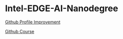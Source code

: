 # Intel-EDGE-AI-Nanodegree

[Github Profile Improvement](https://docs.google.com/document/d/e/2PACX-1vSkShiwfp8DP79yO1wiGI2cyDqlzMugMdivXzMfr_6CVESvbLAVYeiZowV47VJMRQ_L4F4fdeQjo9qd/pub?embedded=true)

[Github Course](https://classroom.udacity.com/courses/ud777)
